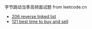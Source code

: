 字节跳动当季高频面试题 from leetcode.cn

- [206 reverse linked list](./leetcode/206-reverse-linked-list.ts)
- [121 best time to buy and sell](./leetcode/121-best-time-buy-sell.ts)
